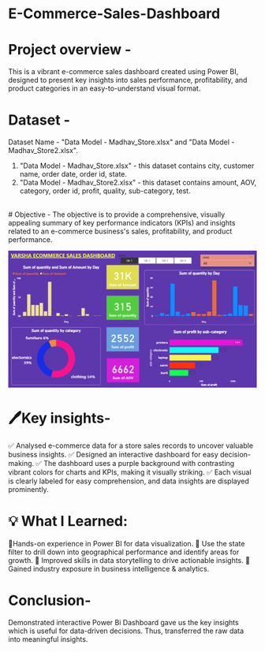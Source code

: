 # E-Commerce-Sales-Dashboard
# Project overview -
This is a vibrant e-commerce sales dashboard created using Power BI, designed to present key insights into sales performance, profitability, and product categories in an easy-to-understand visual format. 
<br>
# Dataset -
Dataset Name - "Data Model - Madhav_Store.xlsx" and "Data Model - Madhav_Store2.xlsx".
1) "Data Model - Madhav_Store.xlsx" - this dataset contains city, customer name, order date, order id, state.
2) "Data Model - Madhav_Store2.xlsx" - this dataset contains amount, AOV, category, order id, profit, quality, sub-category, test.
<br>
# Objective -
The objective is to provide a comprehensive, visually appealing summary of key performance indicators (KPIs) and insights related to an e-commerce business's sales, profitability, and product performance.

![image alt](https://github.com/varshaluthra246/E-Commerce-Sales-Dashboard/blob/main/power_Bi_project4_ss.png)

# 🖊️Key insights-

✅ Analysed e-commerce data for a store sales records to uncover valuable business insights.
✅ Designed an interactive dashboard for easy decision-making.
✅ The dashboard uses a purple background with contrasting vibrant colors for charts and KPIs, making it visually striking.
✅ Each visual is clearly labeled for easy comprehension, and data insights are displayed prominently.

# 💡 What I Learned:

📌Hands-on experience in Power BI for data visualization.
📌 Use the state filter to drill down into geographical performance and identify areas for growth.
📌 Improved skills in data storytelling to drive actionable insights.
📌 Gained industry exposure in business intelligence & analytics.

# Conclusion-

Demonstrated interactive Power Bi Dashboard gave us the key insights which is useful for data-driven decisions. Thus, transferred the raw data into meaningful insights.
